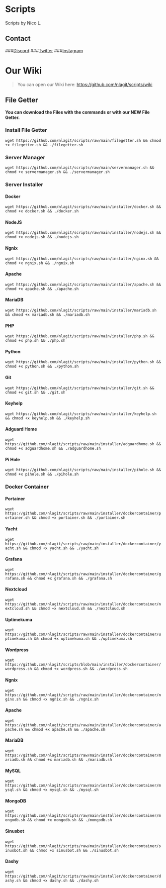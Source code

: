 # Scripts
Scripts by Nico L.


## Contact
###[Discord](https://discord.gg/sJyV76utga)
###[Twitter](https://twitter.com/@nlatweet)
###[Instagram](https://instagram.com/nla.insta)


# Our Wiki
> You can open our Wiki here:
https://github.com/nlagit/scripts/wiki


## File Getter
**You can download the Files with the commands or with our NEW File Getter.**





### Install File Getter
`wget https://github.com/nlagit/scripts/raw/main/filegetter.sh && chmod +x filegetter.sh && ./filegetter.sh`


### Server Manager
`wget https://github.com/nlagit/scripts/raw/main/servermanager.sh && chmod +x servermanager.sh && ./servermanager.sh`

### Server Installer

#### Docker
`wget https://github.com/nlagit/scripts/raw/main/installer/docker.sh && chmod +x docker.sh && ./docker.sh`

#### NodeJS
`wget https://github.com/nlagit/scripts/raw/main/installer/nodejs.sh && chmod +x nodejs.sh && ./nodejs.sh`

#### Ngnix
`wget https://github.com/nlagit/scripts/raw/main/installer/nginx.sh && chmod +x ngnix.sh && ./ngnix.sh`

#### Apache
`wget https://github.com/nlagit/scripts/raw/main/installer/apache.sh && chmod +x apache.sh && ./apache.sh`

#### MariaDB
`wget https://github.com/nlagit/scripts/raw/main/installer/mariadb.sh && chmod +x mariadb.sh && ./mariadb.sh`

#### PHP
`wget https://github.com/nlagit/scripts/raw/main/installer/php.sh && chmod +x php.sh && ./php.sh`

#### Python
`wget https://github.com/nlagit/scripts/raw/main/installer/python.sh && chmod +x python.sh && ./python.sh`

#### Git
`wget https://github.com/nlagit/scripts/raw/main/installer/git.sh && chmod +x git.sh && ./git.sh`

#### Keyhelp
`wget https://github.com/nlagit/scripts/raw/main/installer/keyhelp.sh && chmod +x keyhelp.sh && ./keyhelp.sh`

#### Adguard Home
`wget https://github.com/nlagit/scripts/raw/main/installer/adguardhome.sh && chmod +x adguardhome.sh && ./adguardhome.sh`

#### Pi Hole
`wget https://github.com/nlagit/scripts/raw/main/installer/pihole.sh && chmod +x pihole.sh && ./pihole.sh`

### Docker Container

#### Portainer
`wget https://github.com/nlagit/scripts/raw/main/installer/dockercontainer/portainer.sh && chmod +x portainer.sh && ./portainer.sh`

#### Yacht
`wget https://github.com/nlagit/scripts/raw/main/installer/dockercontainer/yacht.sh && chmod +x yacht.sh && ./yacht.sh`

#### Grafana
`wget https://github.com/nlagit/scripts/raw/main/installer/dockercontainer/grafana.sh && chmod +x grafana.sh && ./grafana.sh`

#### Nextcloud
`wget https://github.com/nlagit/scripts/raw/main/installer/dockercontainer/nextcloud.sh && chmod +x nextcloud.sh && ./nextcloud.sh`

#### Uptimekuma
`wget https://github.com/nlagit/scripts/raw/main/installer/dockercontainer/uptimekuma.sh && chmod +x uptimekuma.sh && ./uptimekuma.sh`

#### Wordpress
`wget https://github.com/nlagit/scripts/blob/main/installer/dockercontainer/wordpress.sh && chmod +x wordpress.sh && ./wordpress.sh`

#### Ngnix
`wget https://github.com/nlagit/scripts/raw/main/installer/dockercontainer/nginx.sh && chmod +x ngnix.sh && ./ngnix.sh`

#### Apache
`wget https://github.com/nlagit/scripts/raw/main/installer/dockercontainer/apache.sh && chmod +x apache.sh && ./apache.sh`

#### MariaDB
`wget https://github.com/nlagit/scripts/raw/main/installer/dockercontainer/mariadb.sh && chmod +x mariadb.sh && ./mariadb.sh`

#### MySQL
`wget https://github.com/nlagit/scripts/raw/main/installer/dockercontainer/mysql.sh && chmod +x mysql.sh && ./mysql.sh`

#### MongoDB
`wget https://github.com/nlagit/scripts/raw/main/installer/dockercontainer/mongodb.sh && chmod +x mongodb.sh && ./mongodb.sh`

#### Sinusbot
`wget https://github.com/nlagit/scripts/raw/main/installer/dockercontainer/sinusbot.sh && chmod +x sinusbot.sh && ./sinusbot.sh`

#### Dashy
`wget https://github.com/nlagit/scripts/raw/main/installer/dockercontainer/dashy.sh && chmod +x dashy.sh && ./dashy.sh`

